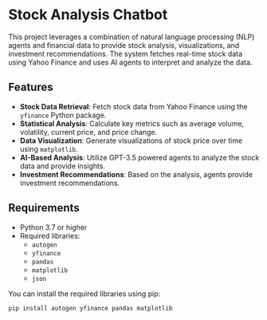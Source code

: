 # Stock Analysis Chatbot

This project leverages a combination of natural language processing (NLP) agents and financial data to provide stock analysis, visualizations, and investment recommendations. The system fetches real-time stock data using Yahoo Finance and uses AI agents to interpret and analyze the data.

## Features

- **Stock Data Retrieval**: Fetch stock data from Yahoo Finance using the `yfinance` Python package.
- **Statistical Analysis**: Calculate key metrics such as average volume, volatility, current price, and price change.
- **Data Visualization**: Generate visualizations of stock price over time using `matplotlib`.
- **AI-Based Analysis**: Utilize GPT-3.5 powered agents to analyze the stock data and provide insights.
- **Investment Recommendations**: Based on the analysis, agents provide investment recommendations.

## Requirements

- Python 3.7 or higher
- Required libraries:
  - `autogen`
  - `yfinance`
  - `pandas`
  - `matplotlib`
  - `json`
  
You can install the required libraries using pip:

```bash
pip install autogen yfinance pandas matplotlib
